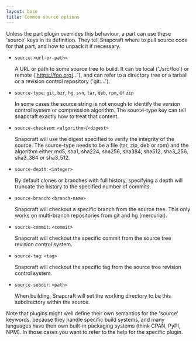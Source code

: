 ```yaml
---
layout: base
title: Common source options
---
```


Unless the part plugin overrides this behaviour, a part can use these
'source' keys in its definition. They tell Snapcraft where to pull source
code for that part, and how to unpack it if necessary.

  - `source`: `<url-or-path>`

    A URL or path to some source tree to build. It can be local
    ('./src/foo') or remote ('https://foo.org/...'), and can refer to a
    directory tree or a tarball or a revision control repository
    ('git:...').

  - `source-type`: `git`, `bzr`, `hg`, `svn`, `tar`, `deb`, `rpm`, or `zip`

    In some cases the source string is not enough to identify the version
    control system or compression algorithm. The source-type key can tell
    snapcraft exactly how to treat that content.

  - `source-checksum`: `<algorithm>`/`<digest>`

    Snapcraft will use the digest specified to verify the integrity of the
    source. The source-type needs to be a file (tar, zip, deb or rpm) and
    the algorithm either md5, sha1, sha224, sha256, sha384, sha512, sha3_256,
    sha3_384 or sha3_512.

  - `source-depth`: `<integer>`

    By default clones or branches with full history, specifying a depth
    will truncate the history to the specified number of commits.

  - `source-branch`: `<branch-name>`

    Snapcraft will checkout a specific branch from the source tree. This
    only works on multi-branch repositories from git and hg (mercurial).

  - `source-commit`: `<commit>`

    Snapcraft will checkout the specific commit from the source tree revision
    control system.

  - `source-tag`: `<tag>`

    Snapcraft will checkout the specific tag from the source tree revision
    control system.

  - `source-subdir`: `<path>`

    When building, Snapcraft will set the working directory to be this
    subdirectory within the source.

Note that plugins might well define their own semantics for the 'source'
keywords, because they handle specific build systems, and many languages
have their own built-in packaging systems (think CPAN, PyPI, NPM). In those
cases you want to refer to the help for the specific plugin.
